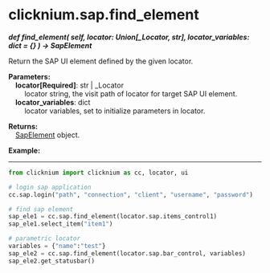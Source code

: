 
# clicknium.sap.find_element
***def find_element(
        self,
        locator: Union[_Locator, str],
        locator_variables: dict = {}
    ) -> SapElement***  

Return the SAP UI element defined by the given locator.

**Parameters:**  
    &emsp;**locator[Required]**: str | _Locator   
        &emsp;&emsp; locator string, the visit path of locator for target SAP UI element.  
    &emsp;**locator_variables**: dict  
        &emsp;&emsp; locator variables,  set to initialize parameters in locator.

**Returns:**  
    &emsp;[SapElement](./sapelement/sapelement.md) object.

**Example:**
***
```python
from clicknium import clicknium as cc, locator, ui

# login sap application
cc.sap.login("path", "connection", "client", "username", "password")

# find sap element
sap_ele1 = cc.sap.find_element(locator.sap.items_control1)
sap_ele1.select_item("item1")

# parametric locator
variables = {"name":"test"}
sap_ele2 = cc.sap.find_element(locator.sap.bar_control, variables)
sap_ele2.get_statusbar()
```